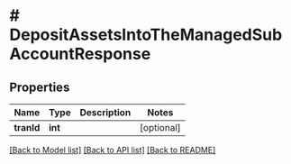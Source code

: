 # # DepositAssetsIntoTheManagedSubAccountResponse

## Properties

Name | Type | Description | Notes
------------ | ------------- | ------------- | -------------
**tranId** | **int** |  | [optional]

[[Back to Model list]](../../README.md#models) [[Back to API list]](../../README.md#endpoints) [[Back to README]](../../README.md)
